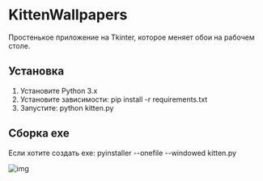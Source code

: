 # KittenWallpapers
Простенькое приложение на Tkinter, которое меняет обои на рабочем столе.

## Установка
1. Установите Python 3.x
2. Установите зависимости: pip install -r requirements.txt
3. Запустите: python kitten.py

## Сборка exe
Если хотите создать exe: pyinstaller --onefile --windowed kitten.py

![img](https://github.com/user-attachments/assets/8dce52cb-496c-4817-be19-2e6cbbc84e8a)
